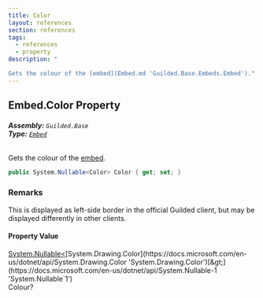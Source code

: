 ```yaml
---
title: Color
layout: references
section: references
tags:
  - references
  - property
description: "

Gets the colour of the [embed](Embed.md 'Guilded.Base.Embeds.Embed')."
---
```


## Embed.Color Property
###### **Assembly:** `Guilded.Base`<br/>**Type:** [`Embed`](Embed.md 'Guilded.Base.Embeds.Embed')

Gets the colour of the [embed](Embed.md 'Guilded.Base.Embeds.Embed').

```csharp
public System.Nullable<Color> Color { get; set; }
```

### Remarks
  
This is displayed as left-side border in the official Guilded client, but may be displayed differently in other clients.

#### Property Value
[System.Nullable&lt;](https://docs.microsoft.com/en-us/dotnet/api/System.Nullable-1 'System.Nullable`1')[System.Drawing.Color](https://docs.microsoft.com/en-us/dotnet/api/System.Drawing.Color 'System.Drawing.Color')[&gt;](https://docs.microsoft.com/en-us/dotnet/api/System.Nullable-1 'System.Nullable`1')  
Colour?